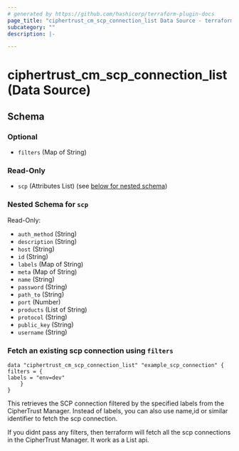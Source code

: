 ```yaml
---
# generated by https://github.com/hashicorp/terraform-plugin-docs
page_title: "ciphertrust_cm_scp_connection_list Data Source - terraform-provider-ciphertrust"
subcategory: ""
description: |-

---
```


# ciphertrust_cm_scp_connection_list (Data Source)





<!-- schema generated by tfplugindocs -->
## Schema

### Optional

- `filters` (Map of String)

### Read-Only

- `scp` (Attributes List) (see [below for nested schema](#nestedatt--scp))

<a id="nestedatt--scp"></a>
### Nested Schema for `scp`

Read-Only:

- `auth_method` (String)
- `description` (String)
- `host` (String)
- `id` (String)
- `labels` (Map of String)
- `meta` (Map of String)
- `name` (String)
- `password` (String)
- `path_to` (String)
- `port` (Number)
- `products` (List of String)
- `protocol` (String)
- `public_key` (String)
- `username` (String)

### Fetch an existing scp connection using `filters`

    data "ciphertrust_cm_scp_connection_list" "example_scp_connection" {
    filters = {
    labels = "env=dev"
        }
    }

This retrieves the SCP connection filtered by the specified labels from the CipherTrust Manager.
Instead of labels, you can also use name,id or similar identifier to fetch the scp connection.

If you didnt pass any filters, then terraform will fetch all the scp connections in the CipherTrust Manager. It work as a List api.
